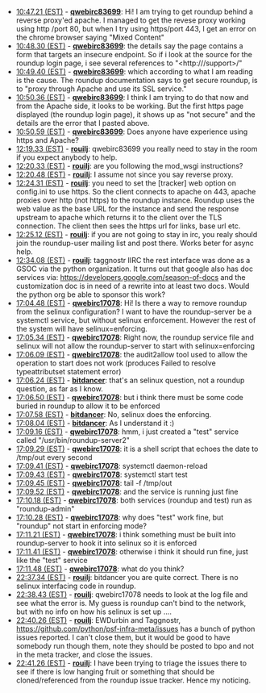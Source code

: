 * <a href="#10:47.21" id="10:47.21">10:47.21 (EST)</a> - __[qwebirc83699](https://github.com/qwebirc83699)__: Hi! I am trying to get roundup behind a reverse proxy'ed apache. I managed to get the revese proxy working using http /port 80, but when I try using https/port 443, I get an error on the chrome browser saying "Mixed Content"
* <a href="#10:48.30" id="10:48.30">10:48.30 (EST)</a> - __[qwebirc83699](https://github.com/qwebirc83699)__: the details say the page contains a form that targets an insecure endpoint. So if i look at the source for the roundup login page, i see several references to "<http://<ip>/support>/"
* <a href="#10:49.40" id="10:49.40">10:49.40 (EST)</a> - __[qwebirc83699](https://github.com/qwebirc83699)__: which according to what I am reading is the cause. The roundup documentation says to get secure roundup, is to "proxy through Apache and use its SSL service."
* <a href="#10:50.36" id="10:50.36">10:50.36 (EST)</a> - __[qwebirc83699](https://github.com/qwebirc83699)__: I think I am trying to do that now and from the Apache side, it looks to be working. But the first https page displayed (the roundup login page), it shows up as "not secure" and the details are the error that I pasted above.
* <a href="#10:50.59" id="10:50.59">10:50.59 (EST)</a> - __[qwebirc83699](https://github.com/qwebirc83699)__: Does anyone have experience using https and Apache?
* <a href="#12:19.33" id="12:19.33">12:19.33 (EST)</a> - __[rouilj](https://github.com/rouilj)__: qwebirc83699 you really need to stay in the room if you expect anybody to help.
* <a href="#12:20.33" id="12:20.33">12:20.33 (EST)</a> - __[rouilj](https://github.com/rouilj)__: are you following the mod_wsgi instructions?
* <a href="#12:20.48" id="12:20.48">12:20.48 (EST)</a> - __[rouilj](https://github.com/rouilj)__: I assume not since you say reverse proxy.
* <a href="#12:24.31" id="12:24.31">12:24.31 (EST)</a> - __[rouilj](https://github.com/rouilj)__: you need to set the [tracker] web option on config.ini to use https. So the client connects to apache on 443, apache proxies over http (not https) to the roundup instance. Roundup uses the web value as the base URL for the instance and send the response upstream to apache which returns it to the client over the TLS connection. The client then sees the https url for links, base url etc.
* <a href="#12:25.12" id="12:25.12">12:25.12 (EST)</a> - __[rouilj](https://github.com/rouilj)__: if you are not going to stay in irc, you realy should join the roundup-user mailing list and post there. Works beter for async help.
* <a href="#12:34.08" id="12:34.08">12:34.08 (EST)</a> - __[rouilj](https://github.com/rouilj)__: taggnostr IIRC the rest interface was done as a GSOC via the python organization. It turns out that google also has doc services via: <https://developers.google.com/season-of-docs> and the customization doc is in need of a rewrite into at least two docs. Would the python org be able to sponsor this work?
* <a href="#17:04.48" id="17:04.48">17:04.48 (EST)</a> - __[qwebirc17078](https://github.com/qwebirc17078)__: Hi!  Is there a way to remove roundup from the selinux configuration? I want to have the roundup-server be a systemctl service, but without selinux enforcement. However the rest of the system will have selinux=enforcing.
* <a href="#17:05.34" id="17:05.34">17:05.34 (EST)</a> - __[qwebirc17078](https://github.com/qwebirc17078)__: Right now, the roundup service file and selinux will not allow the roundup-server to start with selinux=enforcing
* <a href="#17:06.09" id="17:06.09">17:06.09 (EST)</a> - __[qwebirc17078](https://github.com/qwebirc17078)__: the audit2allow tool used to allow the operation to start does not work (produces Failed to resolve typeattributset statement error)
* <a href="#17:06.24" id="17:06.24">17:06.24 (EST)</a> - __[bitdancer](https://github.com/bitdancer)__: that's an selinux question, not a roundup question, as far as I know.
* <a href="#17:06.50" id="17:06.50">17:06.50 (EST)</a> - __[qwebirc17078](https://github.com/qwebirc17078)__: but i think there must be some code buried in roundup to allow it to be enforced
* <a href="#17:07.58" id="17:07.58">17:07.58 (EST)</a> - __[bitdancer](https://github.com/bitdancer)__: No, selinux does the enforcing.
* <a href="#17:08.04" id="17:08.04">17:08.04 (EST)</a> - __[bitdancer](https://github.com/bitdancer)__: As I understand it :)
* <a href="#17:09.16" id="17:09.16">17:09.16 (EST)</a> - __[qwebirc17078](https://github.com/qwebirc17078)__: hmm, i just created a "test" service called "/usr/bin/roundup-server2"
* <a href="#17:09.29" id="17:09.29">17:09.29 (EST)</a> - __[qwebirc17078](https://github.com/qwebirc17078)__: it is a shell script that echoes the date to /tmp/out every second
* <a href="#17:09.41" id="17:09.41">17:09.41 (EST)</a> - __[qwebirc17078](https://github.com/qwebirc17078)__: systemctl daemon-reload
* <a href="#17:09.43" id="17:09.43">17:09.43 (EST)</a> - __[qwebirc17078](https://github.com/qwebirc17078)__: systemctl start test
* <a href="#17:09.45" id="17:09.45">17:09.45 (EST)</a> - __[qwebirc17078](https://github.com/qwebirc17078)__: tail -f /tmp/out
* <a href="#17:09.52" id="17:09.52">17:09.52 (EST)</a> - __[qwebirc17078](https://github.com/qwebirc17078)__: and the service is running just fine
* <a href="#17:10.18" id="17:10.18">17:10.18 (EST)</a> - __[qwebirc17078](https://github.com/qwebirc17078)__: both services (roundup and test) run as "roundup-admin"
* <a href="#17:10.28" id="17:10.28">17:10.28 (EST)</a> - __[qwebirc17078](https://github.com/qwebirc17078)__: why does "test" work fine, but "roundup" not start in enforcing mode?
* <a href="#17:11.21" id="17:11.21">17:11.21 (EST)</a> - __[qwebirc17078](https://github.com/qwebirc17078)__: i think something must be built into roundup-server to hook it into selinux so it is enforced
* <a href="#17:11.41" id="17:11.41">17:11.41 (EST)</a> - __[qwebirc17078](https://github.com/qwebirc17078)__: otherwise i think it should run fine, just like the "test" service
* <a href="#17:11.48" id="17:11.48">17:11.48 (EST)</a> - __[qwebirc17078](https://github.com/qwebirc17078)__: what do you think?
* <a href="#22:37.34" id="22:37.34">22:37.34 (EST)</a> - __[rouilj](https://github.com/rouilj)__: bitdancer you are quite correct. There is no selinux interfacing code in roundup.
* <a href="#22:38.43" id="22:38.43">22:38.43 (EST)</a> - __[rouilj](https://github.com/rouilj)__: qwebirc17078 needs to look at the log file and see what the error is. My guess is roundup can't bind to the network, but with no info on how his selinux is set up ....
* <a href="#22:40.26" id="22:40.26">22:40.26 (EST)</a> - __[rouilj](https://github.com/rouilj)__: EWDurbin and Taggnostr, <https://github.com/python/psf-infra-meta/issues> has a bunch of python issues reported. I can't close them, but it would be good to have somebody run though them, note they should be posted to bpo and not in the meta tracker, and close the issues.
* <a href="#22:41.26" id="22:41.26">22:41.26 (EST)</a> - __[rouilj](https://github.com/rouilj)__: I have been trying to triage the issues there to see if there is low hanging fruit or something that should be cloned/referenced from the roundup issue tracker. Hence my noticing.
